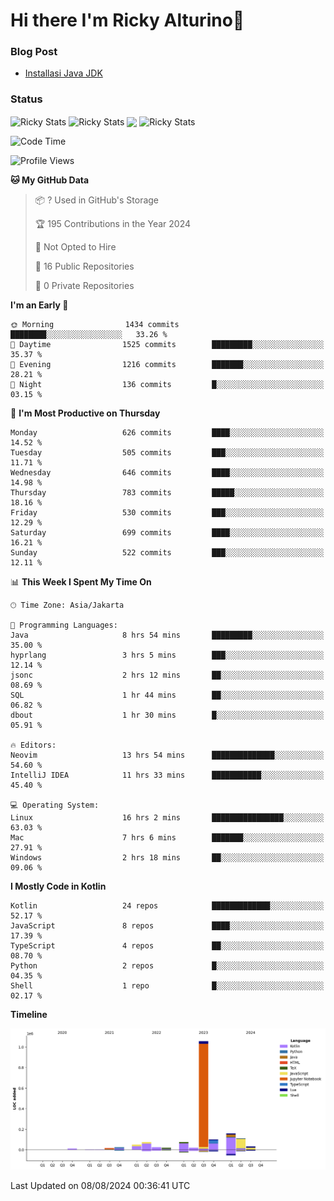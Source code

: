 # Hi there I'm Ricky Alturino👋

### Blog Post

<!-- BLOG-POST-LIST:START -->

- [Installasi Java JDK](https://onirutla.medium.com/installasi-java-jdk-ec701beeb5cb?source=rss-d9d81c918cc9------2)
<!-- BLOG-POST-LIST:END -->

### Status

<img align="center" alt="Ricky Stats" src="https://github-readme-stats.vercel.app/api?username=Alturino&theme=dark&show_icons=true&hide_border=false" />
<img align="center" alt="Ricky Stats" src="https://github-readme-stats.vercel.app/api/top-langs/?username=Alturino&theme=dark&show_icons=true&layout=compact"/>
<img align="center" width="640px" src="https://github-readme-stats.vercel.app/api/wakatime?username=Alturino&layout=compact&hide_border=true&theme=dark">
<img align="center" alt="Ricky Stats" src="https://leetcard.jacoblin.cool/onirutla?border=0&radius=20&ext=activity"/>

<!--START_SECTION:waka-->
![Code Time](http://img.shields.io/badge/Code%20Time-459%20hrs%2058%20mins-blue)

![Profile Views](http://img.shields.io/badge/Profile%20Views-0-blue)

**🐱 My GitHub Data** 

> 📦 ? Used in GitHub's Storage 
 > 
> 🏆 195 Contributions in the Year 2024
 > 
> 🚫 Not Opted to Hire
 > 
> 📜 16 Public Repositories 
 > 
> 🔑 0 Private Repositories 
 > 
**I'm an Early 🐤** 

```text
🌞 Morning                1434 commits        ████████░░░░░░░░░░░░░░░░░   33.26 % 
🌆 Daytime                1525 commits        █████████░░░░░░░░░░░░░░░░   35.37 % 
🌃 Evening                1216 commits        ███████░░░░░░░░░░░░░░░░░░   28.21 % 
🌙 Night                  136 commits         █░░░░░░░░░░░░░░░░░░░░░░░░   03.15 % 
```
📅 **I'm Most Productive on Thursday** 

```text
Monday                   626 commits         ████░░░░░░░░░░░░░░░░░░░░░   14.52 % 
Tuesday                  505 commits         ███░░░░░░░░░░░░░░░░░░░░░░   11.71 % 
Wednesday                646 commits         ████░░░░░░░░░░░░░░░░░░░░░   14.98 % 
Thursday                 783 commits         █████░░░░░░░░░░░░░░░░░░░░   18.16 % 
Friday                   530 commits         ███░░░░░░░░░░░░░░░░░░░░░░   12.29 % 
Saturday                 699 commits         ████░░░░░░░░░░░░░░░░░░░░░   16.21 % 
Sunday                   522 commits         ███░░░░░░░░░░░░░░░░░░░░░░   12.11 % 
```


📊 **This Week I Spent My Time On** 

```text
🕑︎ Time Zone: Asia/Jakarta

💬 Programming Languages: 
Java                     8 hrs 54 mins       █████████░░░░░░░░░░░░░░░░   35.00 % 
hyprlang                 3 hrs 5 mins        ███░░░░░░░░░░░░░░░░░░░░░░   12.14 % 
jsonc                    2 hrs 12 mins       ██░░░░░░░░░░░░░░░░░░░░░░░   08.69 % 
SQL                      1 hr 44 mins        ██░░░░░░░░░░░░░░░░░░░░░░░   06.82 % 
dbout                    1 hr 30 mins        █░░░░░░░░░░░░░░░░░░░░░░░░   05.91 % 

🔥 Editors: 
Neovim                   13 hrs 54 mins      ██████████████░░░░░░░░░░░   54.60 % 
IntelliJ IDEA            11 hrs 33 mins      ███████████░░░░░░░░░░░░░░   45.40 % 

💻 Operating System: 
Linux                    16 hrs 2 mins       ████████████████░░░░░░░░░   63.03 % 
Mac                      7 hrs 6 mins        ███████░░░░░░░░░░░░░░░░░░   27.91 % 
Windows                  2 hrs 18 mins       ██░░░░░░░░░░░░░░░░░░░░░░░   09.06 % 
```

**I Mostly Code in Kotlin** 

```text
Kotlin                   24 repos            █████████████░░░░░░░░░░░░   52.17 % 
JavaScript               8 repos             ████░░░░░░░░░░░░░░░░░░░░░   17.39 % 
TypeScript               4 repos             ██░░░░░░░░░░░░░░░░░░░░░░░   08.70 % 
Python                   2 repos             █░░░░░░░░░░░░░░░░░░░░░░░░   04.35 % 
Shell                    1 repo              █░░░░░░░░░░░░░░░░░░░░░░░░   02.17 % 
```



**Timeline**

![Lines of Code chart](https://raw.githubusercontent.com/Alturino/Alturino/main/assets/bar_graph.png)


 Last Updated on 08/08/2024 00:36:41 UTC
<!--END_SECTION:waka-->
